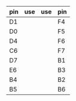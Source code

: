 | pin | use | use | pin |
|-----|-----|-----|-----|
| D1  |     |     | F4  |
| D0  |     |     | F5  |
| D4  |     |     | F6  |
| C6  |     |     | F7  |
| D7  |     |     | B1  |
| E6  |     |     | B3  |
| B4  |     |     | B2  |
| B5  |     |     | B6  |

